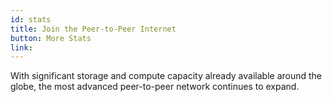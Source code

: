 ```yaml
---
id: stats
title: Join the Peer-to-Peer Internet
button: More Stats
link: 
---
```

With significant storage and compute capacity already available around the globe, the most advanced peer-to-peer network continues to expand.
